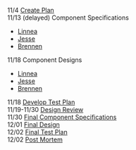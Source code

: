 11/4 [Create Plan](https://github.com/cs181f/project3/issues/1)  
11/13 (delayed) Component Specifications  

* [Linnea](https://github.com/cs181f/project3/issues/2)  
* [Jesse](https://github.com/cs181f/project3/issues/4)  
* [Brennen](https://github.com/cs181f/project3/issues/3)  

11/18 Component Designs  

* [Linnea](https://github.com/cs181f/project3/issues/5)  
* [Jesse](https://github.com/cs181f/project3/issues/7)  
* [Brennen](https://github.com/cs181f/project3/issues/6)  

11/18 [Develop Test Plan](https://github.com/cs181f/project3/issues/8)  
11/19-11/30 [Design Review](https://github.com/cs181f/project3/issues/9)  
11/30 [Final Component Specifications](https://github.com/cs181f/project3/issues/10)  
12/01 [Final Design](https://github.com/cs181f/project3/issues/11)  
12/02 [Final Test Plan](https://github.com/cs181f/project3/issues/12)  
12/02 [Post Mortem](https://github.com/cs181f/project3/issues/13)  